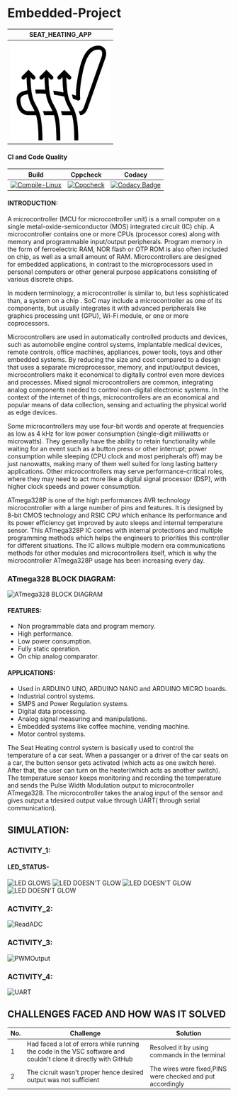 # Embedded-Project

|SEAT_HEATING_APP|
|:--:|
|![IMAGE](Simulation_Images/images.png)|





#### CI and Code Quality
|Build|Cppcheck|Codacy|
|:--:|:--:|:--:|
|[![Compile-Linux](https://github.com/260214/260214_Embedded_Activity/actions/workflows/compile.yml/badge.svg)](https://github.com/260214/260214_Embedded_Activity/actions/workflows/compile.yml)|[![Cppcheck](https://github.com/260214/260214_Embedded_Activity/actions/workflows/codequality.yml/badge.svg)](https://github.com/260214/260214_Embedded_Activity/actions/workflows/codequality.yml)|[![Codacy Badge](https://app.codacy.com/project/badge/Grade/5b348aa747d448c6956a23de6776c18c)](https://www.codacy.com/gh/260214/260214_Embedded_Activity/dashboard?utm_source=github.com&amp;utm_medium=referral&amp;utm_content=260214/260214_Embedded_Activity&amp;utm_campaign=Badge_Grade)



#### INTRODUCTION:

A microcontroller (MCU for microcontroller unit) is a small computer on a single metal-oxide-semiconductor (MOS) integrated circuit (IC) chip. A microcontroller contains one or more CPUs (processor cores) along with memory and programmable input/output peripherals. Program memory in the form of ferroelectric RAM, NOR flash or OTP ROM is also often included on chip, as well as a small amount of RAM. Microcontrollers are designed for embedded applications, in contrast to the microprocessors used in personal computers or other general purpose applications consisting of various discrete chips.

In modern terminology, a microcontroller is similar to, but less sophisticated than, a system on a chip . SoC may include a microcontroller as one of its components, but usually integrates it with advanced peripherals like graphics processing unit (GPU), Wi-Fi module, or one or more coprocessors.

Microcontrollers are used in automatically controlled products and devices, such as automobile engine control systems, implantable medical devices, remote controls, office machines, appliances, power tools, toys and other embedded systems. By reducing the size and cost compared to a design that uses a separate microprocessor, memory, and input/output devices, microcontrollers make it economical to digitally control even more devices and processes. Mixed signal microcontrollers are common, integrating analog components needed to control non-digital electronic systems. In the context of the internet of things, microcontrollers are an economical and popular means of data collection, sensing and actuating the physical world as edge devices.

Some microcontrollers may use four-bit words and operate at frequencies as low as 4 kHz for low power consumption (single-digit milliwatts or microwatts). They generally have the ability to retain functionality while waiting for an event such as a button press or other interrupt; power consumption while sleeping (CPU clock and most peripherals off) may be just nanowatts, making many of them well suited for long lasting battery applications. Other microcontrollers may serve performance-critical roles, where they may need to act more like a digital signal processor (DSP), with higher clock speeds and power consumption.

ATmega328P is one of the high performances AVR technology microcontroller with a large number of pins and features. It is designed by 8-bit CMOS technology and RSIC CPU which enhance its performance and its power efficiency get improved by auto sleeps and internal temperature sensor. This ATmega328P IC comes with internal protections and multiple programming methods which helps the engineers to priorities this controller for different situations. The IC allows multiple modern era communications methods for other modules and microcontrollers itself, which is why the microcontroller ATmega328P usage has been increasing every day.


### ATmega328 BLOCK DIAGRAM:
![ATmega328 BLOCK DIAGRAM](Simulation_Images/ATMEGA328P-Block-Diagram.jpg)

#### FEATURES:
* Non programmable data and program memory.
* High performance.
* Low power consumption.
* Fully static operation.
* On chip analog comparator.

#### APPLICATIONS:
* Used in ARDUINO UNO, ARDUINO NANO and ARDUINO MICRO boards.
* Industrial control systems.
* SMPS and Power Regulation systems.
* Digital data processing.
* Analog signal measuring and manipulations.
* Embedded systems like coffee machine, vending machine.
* Motor control systems.

The Seat Heating control system is basically used to control the temperature of a car seat. When a passanger or a driver of the car seats on a car, the button sensor gets activated (which acts as one switch here). After that, the user can turn on the heater(which acts as another switch). The temperature sensor keeps monitoring and recording the temperature and sends the Pulse Width Modulation output to microcontroller ATmega328. The microcontroller takes the analog input of the sensor and gives output a tdesired output value through UART( through serial communication).


## SIMULATION:


### ACTIVITY_1:
#### LED_STATUS-
![LED GLOWS](Simulation_Images/PIC1.png)
![LED DOESN'T GLOW](Simulation_Images/PIC2.png)
![LED DOESN'T GLOW](Simulation_Images/PIC3.png)
![LED DOESN'T GLOW](Simulation_Images/PIC4.png)


### ACTIVITY_2:
![ReadADC](Simulation_Images/ACT_2.png)


### ACTIVITY_3:
![PWMOutput](Simulation_Images/ACT_3.png)


### ACTIVITY_4:
![UART](Simulation_Images/ACT_4.png)


## CHALLENGES FACED AND HOW WAS IT SOLVED
| No. | Challenge | Solution
|-----|-----------|--------
|1| Had faced a lot of errors while running the code in the VSC software and couldn't clone it directly with GitHub | Resolved it by using commands in the terminal |
|2| The cicruit wasn't proper hence desired output was not sufficient  | The wires were fixed,PINS were checked and put accordingly |








